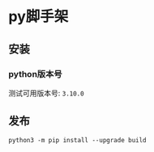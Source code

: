 # py脚手架

## 安装
### python版本号
测试可用版本号: ```3.10.0```

## 发布
```
python3 -m pip install --upgrade build

```